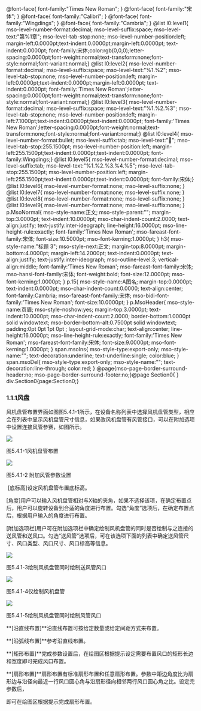  @font-face{ font-family:"Times New Roman"; } @font-face{ font-family:"宋体"; } @font-face{ font-family:"Calibri"; } @font-face{ font-family:"Wingdings"; } @font-face{ font-family:"Cambria"; } @list l0:level1{ mso-level-number-format:decimal; mso-level-suffix:space; mso-level-text:"第%1章"; mso-level-tab-stop:none; mso-level-number-position:left; margin-left:0.0000pt;text-indent:0.0000pt;margin-left:0.0000pt; text-indent:0.0000pt; font-family:宋体;color:rgb(0,0,0);letter-spacing:0.0000pt;font-weight:normal;text-transform:none;font-style:normal;font-variant:normal;} @list l0:level2{ mso-level-number-format:decimal; mso-level-suffix:space; mso-level-text:"%1.%2"; mso-level-tab-stop:none; mso-level-number-position:left; margin-left:0.0000pt;text-indent:0.0000pt;margin-left:0.0000pt; text-indent:0.0000pt; font-family:'Times New Roman';letter-spacing:0.0000pt;font-weight:normal;text-transform:none;font-style:normal;font-variant:normal;} @list l0:level3{ mso-level-number-format:decimal; mso-level-suffix:space; mso-level-text:"%1.%2.%3"; mso-level-tab-stop:none; mso-level-number-position:left; margin-left:7.1000pt;text-indent:0.0000pt;text-indent:0.0000pt; font-family:'Times New Roman';letter-spacing:0.0000pt;font-weight:normal;text-transform:none;font-style:normal;font-variant:normal;} @list l0:level4{ mso-level-number-format:bullet; mso-level-suffix:tab; mso-level-text:""; mso-level-tab-stop:255.1500pt; mso-level-number-position:left; margin-left:255.1500pt;text-indent:0.0000pt;text-indent:0.0000pt; font-family:Wingdings;} @list l0:level5{ mso-level-number-format:decimal; mso-level-suffix:tab; mso-level-text:"%1.%2.%3.%4.%5"; mso-level-tab-stop:255.1500pt; mso-level-number-position:left; margin-left:255.1500pt;text-indent:0.0000pt;text-indent:0.0000pt; font-family:宋体;} @list l0:level6{ mso-level-number-format:none; mso-level-suffix:none; } @list l0:level7{ mso-level-number-format:none; mso-level-suffix:none; } @list l0:level8{ mso-level-number-format:none; mso-level-suffix:none; } @list l0:level9{ mso-level-number-format:none; mso-level-suffix:none; } p.MsoNormal{ mso-style-name:正文; mso-style-parent:""; margin-top:3.0000pt; text-indent:10.0000pt; mso-char-indent-count:2.0000; text-align:justify; text-justify:inter-ideograph; line-height:16.0000pt; mso-line-height-rule:exactly; font-family:'Times New Roman'; mso-fareast-font-family:宋体; font-size:10.5000pt; mso-font-kerning:1.0000pt; } h3{ mso-style-name:"标题 3"; mso-style-next:正文; margin-top:8.0000pt; margin-bottom:4.0000pt; margin-left:14.2000pt; text-indent:0.0000pt; text-align:justify; text-justify:inter-ideograph; mso-outline-level:3; vertical-align:middle; font-family:'Times New Roman'; mso-fareast-font-family:宋体; mso-hansi-font-family:宋体; font-weight:bold; font-size:12.0000pt; mso-font-kerning:1.0000pt; } p.15{ mso-style-name:A图名; margin-top:0.0000pt; text-indent:0.0000pt; mso-char-indent-count:0.0000; text-align:center; font-family:Cambria; mso-fareast-font-family:宋体; mso-bidi-font-family:'Times New Roman'; font-size:10.0000pt; } p.MsoHeader{ mso-style-name:页眉; mso-style-noshow:yes; margin-top:3.0000pt; text-indent:10.0000pt; mso-char-indent-count:2.0000; border-bottom:1.0000pt solid windowtext; mso-border-bottom-alt:0.7500pt solid windowtext; padding:0pt 0pt 1pt 0pt ; layout-grid-mode:char; text-align:center; line-height:16.0000pt; mso-line-height-rule:exactly; font-family:'Times New Roman'; mso-fareast-font-family:宋体; font-size:9.0000pt; mso-font-kerning:1.0000pt; } span.msoIns{ mso-style-type:export-only; mso-style-name:""; text-decoration:underline; text-underline:single; color:blue; } span.msoDel{ mso-style-type:export-only; mso-style-name:""; text-decoration:line-through; color:red; } @page{mso-page-border-surround-header:no; mso-page-border-surround-footer:no;}@page Section0{ } div.Section0{page:Section0;}

### 1.1.1**风盘**

风机盘管布置界面如图图5.4.1\-1所示，在设备名称列表中选择风机盘管类型，相应会在列表中显示风机盘管尺寸信息，如果改风机盘管有风管接口，可以在附加选项中设置连接风管参赛，如图所示。

![](file:///C:\Users\pkpm\AppData\Local\Temp\ksohtml4224\wps131.jpg)

图5.4.1\-1风机盘管布置

![](file:///C:\Users\pkpm\AppData\Local\Temp\ksohtml4224\wps132.jpg)

图5.4.1\-2 附加风管参数设置

 \[底标高\]设定风机盘管布置底标高。

\[角度\]用户可以输入风机盘管相对与X轴的夹角，如果不选择该项，在确定布置点后，用户可以旋转设备到合适的角度进行布置。勾选“角度”选项后，在确定布置点后，根据用户输入的角度进行布置。

\[附加选项栏\]用户可在附加选项栏中确定绘制风机盘管的同时是否绘制与之连接的送风管和送风口。勾选“送风管”选项后，可在该选项下面的列表中确定送风管尺寸、风口类型、风口尺寸、风口标高等信息。

![](file:///C:\Users\pkpm\AppData\Local\Temp\ksohtml4224\wps133.jpg)

图5.4.1\-3绘制风机盘管同时绘制送风管风口

![](file:///C:\Users\pkpm\AppData\Local\Temp\ksohtml4224\wps134.jpg)

图5.4.1\-4仅绘制风机盘管

![](file:///C:\Users\pkpm\AppData\Local\Temp\ksohtml4224\wps135.jpg)

图5.4.1\-5绘制风机盘管同时绘制风管风口

**\[沿直线布置\]**沿直线布置可按给定数量或给定间距方式来布置。

**\[沿弧线布置\]**参考沿直线布置。

**\[矩形布置\]**完成参数设置后，在绘图区根据提示设定需要布置风口的矩形长边和宽度即可完成风口布置。

**\[扇形布置\]**扇形布置有标准扇形布置和任意扇形布置。参数中距边角度比为扇形边与沿径向最近一行风口圆心角与沿扇形径向相邻两行风口圆心角之比。设定完参数后，

即可在绘图区根据提示完成扇形布置。